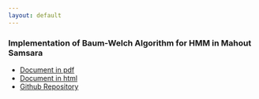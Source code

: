 ```yaml
---
layout: default
---
```


### [](#header-3)Implementation of Baum-Welch Algorithm for HMM in Mahout Samsara

* [Document in pdf](https://manognavemulapati.github.io/mahout/baum_welch_tex.pdf)
* [Document in html](https://manognavemulapati.github.io/mahout/baum_welch_samsara.html)
* [Github Repository](https://github.com/manognavemulapati/mahout)
